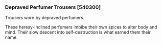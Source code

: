 ### Depraved Perfumer Trousers [540300]

Trousers worn by depraved perfumers.

These heresy-inclined perfumers imbibe their own spices to alter body and mind. Their slow descent into self-destruction is what earned them their name.